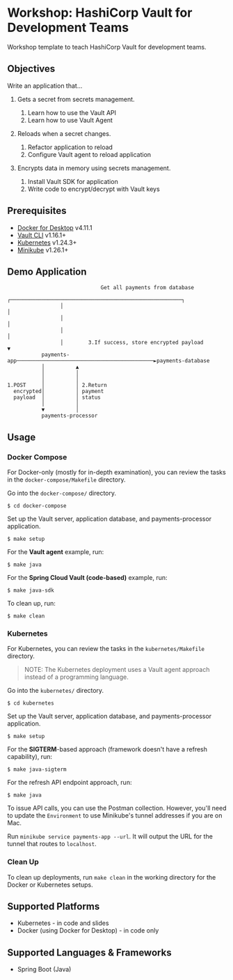# Workshop: HashiCorp Vault for Development Teams

Workshop template to teach HashiCorp Vault for development teams.

## Objectives

Write an application that...

1. Gets a secret from secrets management.
   1. Learn how to use the Vault API
   1. Learn how to use Vault Agent

1. Reloads when a secret changes.
   1. Refactor application to reload
   1. Configure Vault agent to reload application

1. Encrypts data in memory using secrets
   management.
   1. Install Vault SDK for application
   1. Write code to encrypt/decrypt with Vault keys

## Prerequisites

- [Docker for Desktop](https://www.docker.com/products/docker-desktop/) v4.11.1
- [Vault CLI](https://www.vaultproject.io/docs/install) v1.16.1+
- [Kubernetes](https://kubernetes.io/docs/tasks/tools/#kubectl) v1.24.3+
- [Minikube](https://minikube.sigs.k8s.io/docs/start/) v1.26.1+


## Demo Application

```plaintext
                              Get all payments from database
                 ┌───────────────────────────────────────────────────────┐
                 │                                                       │
                 │                                                       │
                 │                                                       │
                 │        3.If success, store encrypted payload          ▼
           payments-app────────────────────────────────────────────►payments-database
           │          ▲
           │          │
           │          │
1.POST     │          │ 2.Return
  encrypted│          │ payment
  payload  │          │ status
           │          │
           ▼          │
           payments-processor
```

## Usage

### Docker Compose

For Docker-only (mostly for in-depth examination), you can review
the tasks in the `docker-compose/Makefile` directory.

Go into the `docker-compose/` directory.

```shell
$ cd docker-compose
```

Set up the Vault server, application database, and payments-processor
application.

```shell
$ make setup
```

For the **Vault agent** example, run:

```shell
$ make java
```

For the **Spring Cloud Vault (code-based)** example, run:

```shell
$ make java-sdk
```

To clean up, run:

```shell
$ make clean
```

### Kubernetes

For Kubernetes, you can review the tasks in the `kubernetes/Makefile` directory.

> NOTE: The Kubernetes deployment uses a Vault agent approach instead
> of a programming language.

Go into the `kubernetes/` directory.

```shell
$ cd kubernetes
```

Set up the Vault server, application database, and payments-processor
application.

```shell
$ make setup
```

For the **SIGTERM**-based approach (framework doesn't have a refresh capability),
run:

```shell
$ make java-sigterm
```

For the refresh API endpoint approach, run:

```shell
$ make java
```

To issue API calls, you can use the Postman collection. However, you'll need
to update the `Environment` to use Minikube's tunnel addresses if you are on Mac.

Run `minikube service payments-app --url`. It will output the URL for the tunnel
that routes to `localhost`.

### Clean Up

To clean up deployments, run `make clean` in the working directory
for the Docker or Kubernetes setups.

## Supported Platforms

- Kubernetes - in code and slides
- Docker (using Docker for Desktop) - in code only

## Supported Languages & Frameworks

- Spring Boot (Java)